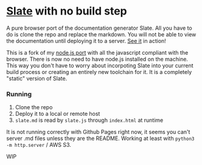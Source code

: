 [Slate](https://github.com/tripit/slate) with no build step
========
A pure browser port of the documentation generator Slate.  All you have to do is clone the repo and replace the markdown.  You will not be able to view the documentation until deploying it to a server.
[See it](https://manek.tech/slate_clone/) in action!

This is a fork of my [node.js port](https://github.com/jmanek/slate_node/) with all the javascript compliant with the browser. There is now no need to have node.js installed on the machine. This way you don't have to worry about incorpoting Slate into your current build process or creating an entirely new toolchain for it. It is a completely "static" version of Slate.

 
### Running

1. Clone the repo
2. Deploy it to a local or remote host
3. `slate.md` is read by `slate.js` through `index.html` at runtime

It is not running correctly with Github Pages right now, it seems you can't server .md files unless they are the README. Working at least with `python3 -m http.server` / AWS S3.

WIP
